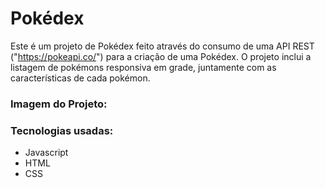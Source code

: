 # Pokédex

Este é um projeto de Pokédex feito através do consumo de uma API REST ("<https://pokeapi.co/>") para a criação de uma Pokédex. O projeto inclui a listagem de pokémons responsiva em grade, juntamente com as características de cada pokémon.

### Imagem do Projeto:


### Tecnologias usadas:

- Javascript
- HTML
- CSS

